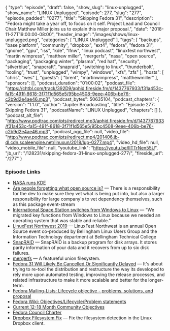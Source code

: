 {
  "type": "episode",
  "draft": false,
  "show_slug": "linux-unplugged",
  "show_name": "LINUX Unplugged",
  "episode": 277,
  "slug": "277",
  "episode_padded": "0277",
  "title": "Skipping Fedora 31",
  "description": "Fedora might take a year off, to focus on it self. Project Lead and Council Chair Matthew Miller joins us to explain this major proposal.",
  "date": "2018-11-27T19:00:00-08:00",
  "header_image": "/images/shows/linux-unplugged.png",
  "categories": [
    "LINUX Unplugged"
  ],
  "tags": [
    "backups",
    "base platform",
    "community",
    "dropbox",
    "ext4",
    "fedora",
    "fedora 31",
    "gnome",
    "gpu",
    "iss",
    "kde",
    "lfnw",
    "linux podcast",
    "linuxfest northwest",
    "martin wimpress",
    "matthew miller",
    "mergerfs",
    "nasa",
    "open source",
    "packaging",
    "packaging winter",
    "plasma",
    "red hat",
    "security",
    "silverblue",
    "snapcraft",
    "snapraid",
    "switching to linux",
    "thunderbolt",
    "tooling",
    "trust",
    "unplugged",
    "wimpy",
    "windows",
    "xfs",
    "zfs"
  ],
  "hosts": [
    "chris",
    "wes"
  ],
  "guests": [
    "brent",
    "martinwimpress",
    "matthewmiller"
  ],
  "sponsors": [],
  "podcast_duration": "01:00:02",
  "podcast_file": "https://chtbl.com/track/392D9/aphid.fireside.fm/d/1437767933/f31a453c-fa15-491f-8618-3f71f1d565e5/95bc4508-9eee-406b-be76-c2b9d2e4ae46.mp3",
  "podcast_bytes": 50635104,
  "podcast_chapters": {
    "version": "1.1.0",
    "author": "Jupiter Broadcasting",
    "title": "Episode 277: Skipping Fedora 31",
    "podcastName": "LINUX Unplugged",
    "chapters": []
  },
  "podcast_alt_file": "http://www.podtrac.com/pts/redirect.mp3/aphid.fireside.fm/d/1437767933/f31a453c-fa15-491f-8618-3f71f1d565e5/95bc4508-9eee-406b-be76-c2b9d2e4ae46.mp3",
  "podcast_ogg_file": null,
  "video_file": "http://www.podtrac.com/pts/redirect.mp4/201406.jb-dl.cdn.scaleengine.net/linuxun/2018/lup-0277.mp4",
  "video_hd_file": null,
  "video_mobile_file": null,
  "youtube_link": "https://youtu.be/lITTrNen55U",
  "jb_url": "/128231/skipping-fedora-31-linux-unplugged-277/",
  "fireside_url": "/277"
}


### Episode Links

  * [NASA runs KDE](https://i.redd.it/74d2j8fffq021.png "NASA runs KDE")
  * [Are people forgetting what open source is?](https://www.reddit.com/r/linux/comments/a0vpub/are_people_forgetting_what_open_source_is_about/?st=JP01R9TD&sh=1439a97a "Are people forgetting what open source is?") — There is a responsibility for the dev to make sure they vet what is being put into, but also a larger responsibility for large company's to vet dependency themselves, such as this package event-stream 
  * [International Space Station switches from Windows to Linux](https://www.extremetech.com/extreme/155392-international-space-station-switches-from-windows-to-linux-for-improved-reliability "International Space Station switches from Windows to Linux") — “We migrated key functions from Windows to Linux because we needed an operating system that was stable and reliable.”
  * [LinuxFest Northwest 2019](https://www.linuxfestnorthwest.org/conferences/2019 "LinuxFest Northwest 2019") — LinuxFest Northwest is an annual Open Source event co-produced by Bellingham Linux Users Group and the Information Technology department at Bellingham Technical College
  * [SnapRAID](https://www.snapraid.it/ "SnapRAID") — SnapRAID is a backup program for disk arrays. It stores parity information of your data and it recovers from up to six disk failures. 
  * [mergerfs](https://github.com/trapexit/mergerfs "mergerfs") — A featureful union filesystem.
  * [Fedora 31 Will Likely Be Cancelled Or Significantly Delayed](https://www.phoronix.com/scan.php?page=news_item&px=Fedora-31-Changes-Ahead "Fedora 31 Will Likely Be Cancelled Or Significantly Delayed") — It's about trying to re-tool the distribution and restructure the way its developed to rely more upon automated testing, improving the release processes, and related infrastructure to make it more scalable and better for the longer-term.
  * [Fedora Mailing-Lists: Lifecycle objective - problems, solutions, and proposal](https://lists.fedoraproject.org/archives/list/devel@lists.fedoraproject.org/thread/G5GMQZ5OY444EIGT2TJVP45N2NNXUBMK/ "Fedora Mailing-Lists: Lifecycle objective - problems, solutions, and proposal")
  * [Fedora Wiki: Objectives/Lifecycle/Problem statements](https://fedoraproject.org/wiki/Objectives/Lifecycle/Problem_statements "Fedora Wiki: Objectives/Lifecycle/Problem statements")
  * [Current 12-18 Month Community Objectives](https://docs.fedoraproject.org/en-US/project/objectives/ "Current 12-18 Month Community Objectives")
  * [Fedora Council Charter](https://docs.fedoraproject.org/en-US/council/ "Fedora Council Charter")
  * [Dropbox Filesystem Fix](https://github.com/dark/dropbox-filesystem-fix "Dropbox Filesystem Fix") — Fix the filesystem detection in the Linux Dropbox client.


